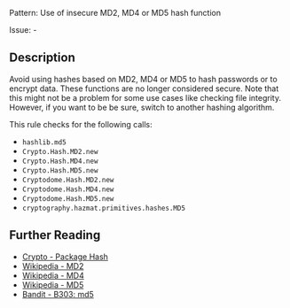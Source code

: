Pattern: Use of insecure MD2, MD4 or MD5 hash function

Issue: -

## Description

Avoid using hashes based on MD2, MD4 or MD5 to hash passwords or to encrypt data. These functions are no longer considered secure. Note that this might not be a problem for some use cases like checking file integrity. However, if you want to be be sure, switch to another hashing algorithm.

This rule checks for the following calls:

  - `hashlib.md5`
  - `Crypto.Hash.MD2.new`
  - `Crypto.Hash.MD4.new`
  - `Crypto.Hash.MD5.new`
  - `Cryptodome.Hash.MD2.new`
  - `Cryptodome.Hash.MD4.new`
  - `Cryptodome.Hash.MD5.new`
  - `cryptography.hazmat.primitives.hashes.MD5`

## Further Reading

* [Crypto - Package Hash](http://legrandin.github.io/pycryptodome/Doc/3.4/Crypto.Hash-module.html)
* [Wikipedia - MD2](https://en.wikipedia.org/wiki/MD2_(cryptography)#Security)
* [Wikipedia - MD4](https://en.wikipedia.org/wiki/MD4#Security)
* [Wikipedia - MD5](https://en.wikipedia.org/wiki/MD5#Security)
* [Bandit - B303: md5](https://bandit.readthedocs.io/en/latest/blacklists/blacklist_calls.html#b303-md5)
